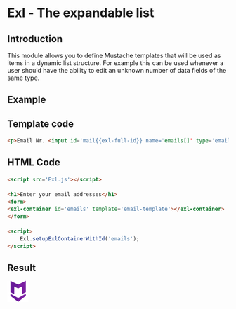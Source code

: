 Exl - The expandable list
=========================

Introduction
------------

This module allows you to define Mustache templates that will be used as items in a dynamic list structure. For example this can be used whenever a user should have the ability to edit an unknown number of data fields of the same type.

Example
-------

## Template code
```html
<p>Email Nr. <input id='mail{{exl-full-id}} name='emails[]' type='email' /></p>
```

## HTML Code
```html
<script src='Exl.js'></script>

<h1>Enter your email addresses</h1>
<form>
<exl-container id='emails' template='email-template'></exl-container>
</form>

<script>
	Exl.setupExlContainerWithId('emails');
</script>
```

## Result
![alt text](icon48.png "Logo Title Text 1")